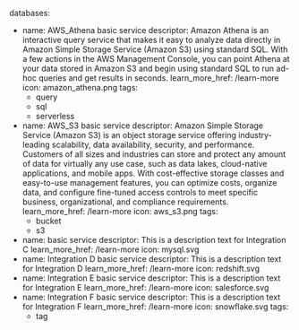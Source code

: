 databases:
- name: AWS_Athena
  basic service descriptor: Amazon Athena is an interactive query service that makes it easy to analyze data directly in Amazon Simple Storage Service (Amazon S3) using standard SQL. With a few actions in the AWS Management Console, you can point Athena at your data stored in Amazon S3 and begin using standard SQL to run ad-hoc queries and get results in seconds.
  learn_more_href: /learn-more
  icon: amazon_athena.png
  tags:
    - query
    - sql
    - serverless
- name: AWS_S3
  basic service descriptor: Amazon Simple Storage Service (Amazon S3) is an object storage service offering industry-leading scalability, data availability, security, and performance. Customers of all sizes and industries can store and protect any amount of data for virtually any use case, such as data lakes, cloud-native applications, and mobile apps. With cost-effective storage classes and easy-to-use management features, you can optimize costs, organize data, and configure fine-tuned access controls to meet specific business, organizational, and compliance requirements.
  learn_more_href: /learn-more
  icon: aws_s3.png
  tags:
    - bucket
    - s3
- name: 
  basic service descriptor: This is a description text for Integration C
  learn_more_href: /learn-more
  icon: mysql.svg
- name: Integration D
  basic service descriptor: This is a description text for Integration D
  learn_more_href: /learn-more
  icon: redshift.svg
- name: Integration E
  basic service descriptor: This is a description text for Integration E
  learn_more_href: /learn-more
  icon: salesforce.svg
- name: Integration F
  basic service descriptor: This is a description text for Integration F
  learn_more_href: /learn-more
  icon: snowflake.svg
  tags:
    - tag